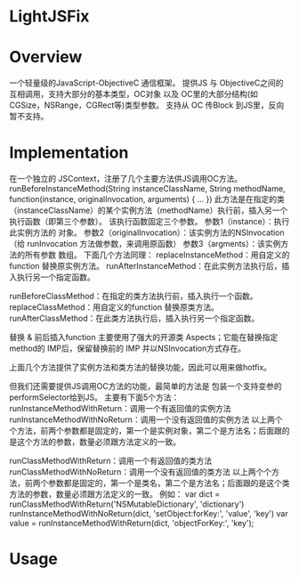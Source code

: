 # LightJSFix

# Overview
一个轻量级的JavaScript-ObjectiveC 通信框架。
提供JS 与 ObjectiveC之间的互相调用，支持大部分的基本类型，OC对象 以及 OC里的大部分结构(如CGSize，NSRange，CGRect等)类型参数。
支持从 OC 传Block 到JS里，反向暂不支持。

# Implementation
在一个独立的 JSContext，注册了几个主要方法供JS调用OC方法。
runBeforeInstanceMethod(String instanceClassName, String methodName, function(instance, originalInvocation, arguments) {
...
})
此方法是在指定的类（instanceClassName）的某个实例方法（methodName）执行前，插入另一个执行函数（即第三个参数）。
该执行函数固定三个参数。
参数1（instance）：执行此实例方法的 对象。
参数2（originalInvocation）：该实例方法的NSInvocation（给 runInvocation 方法做参数，来调用原函数）
参数3（argments）：该实例方法的所有参数 数组。
下面几个方法同理：
replaceInstanceMethod：用自定义的 function 替换原实例方法。
runAfterInstanceMethod：在此实例方法执行后，插入执行另一个指定函数。

runBeforeClassMethod：在指定的类方法执行前，插入执行一个函数。
replaceClassMethod：用自定义的function 替换原类方法。
runAfterClassMethod：在此类方法执行后，插入执行另一个指定函数。

替换 & 前后插入function 主要使用了强大的开源类 Aspects；它能在替换指定method的 IMP后，保留替换前的 IMP 并以NSInvocation方式存在。

上面几个方法提供了实例方法和类方法的替换功能，因此可以用来做hotfix。


但我们还需要提供JS调用OC方法的功能，最简单的方法是 包装一个支持变参的performSelector给到JS。
主要有下面5个方法：
runInstanceMethodWithReturn：调用一个有返回值的实例方法
runInstanceMethodWithNoReturn：调用一个没有返回值的实例方法
以上两个个方法，前两个参数都是固定的，第一个是实例对象，第二个是方法名；后面跟的是这个方法的参数，数量必须跟方法定义的一致。

runClassMethodWithReturn：调用一个有返回值的类方法
runClassMethodWithNoReturn：调用一个没有返回值的类方法
以上两个个方法，前两个参数都是固定的，第一个是类名，第二个是方法名；后面跟的是这个类方法的参数，数量必须跟方法定义的一致。
例如：
var dict = runClassMethodWithReturn('NSMutableDictionary', 'dictionary')
runInstanceMethodWithNoReturn(dict, 'setObject:forKey:', 'value', 'key')
var value = runInstanceMethodWithReturn(dict, 'objectForKey:', 'key');



# Usage

